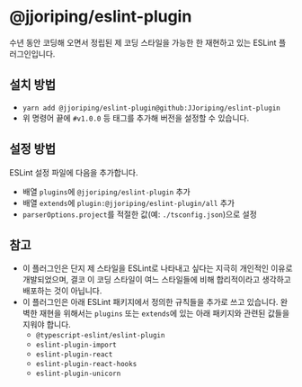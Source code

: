 # @jjoriping/eslint-plugin

수년 동안 코딩해 오면서 정립된 제 코딩 스타일을 가능한 한 재현하고 있는 ESLint 플러그인입니다.

## 설치 방법
- `yarn add @jjoriping/eslint-plugin@github:JJoriping/eslint-plugin`
- 위 명령어 끝에 `#v1.0.0` 등 태그를 추가해 버전을 설정할 수 있습니다.

## 설정 방법
ESLint 설정 파일에 다음을 추가합니다.
- 배열 `plugins`에 `@jjoriping/eslint-plugin` 추가
- 배열 `extends`에 `plugin:@jjoriping/eslint-plugin/all` 추가
- `parserOptions.project`를 적절한 값(예: `./tsconfig.json`)으로 설정

## 참고
- 이 플러그인은 단지 제 스타일을 ESLint로 나타내고 싶다는 지극히 개인적인 이유로 개발되었으며,
  결코 이 코딩 스타일이 여느 스타일들에 비해 합리적이라고 생각하고 배포하는 것이 아닙니다.
- 이 플러그인은 아래 ESLint 패키지에서 정의한 규칙들을 추가로 쓰고 있습니다.
  완벽한 재현을 위해서는 `plugins` 또는 `extends`에 있는 아래 패키지와 관련된 값들을 지워야 합니다.
  - `@typescript-eslint/eslint-plugin`
  - `eslint-plugin-import`
  - `eslint-plugin-react`
  - `eslint-plugin-react-hooks`
  - `eslint-plugin-unicorn`